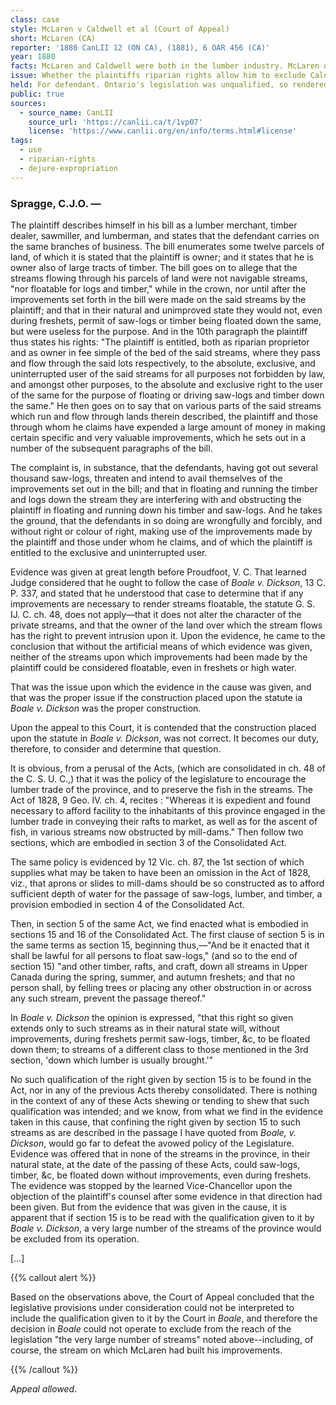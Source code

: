 ```yaml
---
class: case
style: McLaren v Caldwell et al (Court of Appeal)
short: McLaren (CA)
reporter: '1880 CanLII 12 (ON CA), (1881), 6 OAR 456 (CA)'
year: 1880
facts: McLaren and Caldwell were both in the lumber industry. McLaren owned land that included streams which he claimed were not navigable before he improved them. Caldwell attempted to run his lumber down those streams. Ontario had passed legislation to allow logs to pass freely down streams.
issue: Whether the plaintiffs riparian rights allow him to exclude Caldwell's ability to run lumber despite Ontario's legislation.
held: For defendant. Ontario's legislation was unqualified, so rendered all streams public highways.
public: true
sources:
  - source_name: CanLII
    source_url: 'https://canlii.ca/t/1vp07'
    license: 'https://www.canlii.org/en/info/terms.html#license'
tags:
  - use
  - riparian-rights
  - dejure-expropriation
---
```








### Spragge, C.J.O. —

The plaintiff describes himself in his bill as a lumber merchant, timber dealer, sawmiller, and lumberman, and states that the defendant carries on the same branches of business. The bill enumerates some twelve parcels of land, of which it is stated that the plaintiff is owner; and it states that he is owner also of large tracts of timber. The bill goes on to allege that the streams flowing through his parcels of land were not navigable streams, "nor floatable for logs and timber," while in the crown, nor until after the improvements set forth in the bill were made on the said streams by the plaintiff; and that in their natural and unimproved state they would not, even during freshets, permit of saw-logs or timber being floated down the same, but were useless for the purpose. And in the 10th paragraph the plaintiff thus states his rights: "The plaintiff is entitled, both as riparian proprietor and as owner in fee simple of the bed of the said streams, where they pass and flow through the said lots respectively, to the absolute, exclusive, and uninterrupted user of the said streams for all purposes not forbidden by law, and amongst other purposes, to the absolute and exclusive right to the user of the same for the purpose of floating or driving saw-logs and timber down the same." He then goes on to say that on various parts of the said streams which run and flow through lands therein described, the plaintiff and those through whom he claims have expended a large amount of money in making certain specific and very valuable improvements, which he sets out in a number of the subsequent paragraphs of the bill.

The complaint is, in substance, that the defendants, having got out several thousand saw-logs, threaten and intend to avail themselves of the improvements set out in the bill; and that in floating and running the timber and logs down the stream they are interfering with and obstructing the plaintiff in floating and running down his timber and saw-logs. And he takes the ground, that the defendants in so doing are wrongfully and forcibly, and without right or colour of right, making use of the improvements made by the plaintiff and those under whom he claims, and of which the plaintiff is entitled to the exclusive and uninterrupted user.

Evidence was given at great length before Proudfoot, V. C. That learned Judge considered that he ought to follow the case of *Boale v. Dickson*, 13 C. P. 337, and stated that he understood that case to determine that if any improvements are necessary to render streams floatable, the statute G. S. IJ. C. ch. 48, does not apply—that it does not alter the character of the private streams, and that the owner of the land over which the stream flows has the right to prevent intrusion upon it. Upon the evidence, he came to the conclusion that without the artificial means of which evidence was given, neither of the streams upon which improvements had been made by the plaintiff could be considered floatable, even in freshets or high water.

That was the issue upon which the evidence in the cause was given, and that was the proper issue if the construction placed upon the statute ia *Boale v. Dickson* was the proper construction.

Upon the appeal to this Court, it is contended that the construction placed upon the statute in *Boale v. Dickson*, was not correct. It becomes our duty, therefore, to consider and determine that question.

It is obvious, from a perusal of the Acts, (which are consolidated in ch. 48 of the C. S. U. C.,) that it was the policy of the legislature to encourage the lumber trade of the province, and to preserve the fish in the streams. The Act of 1828, 9 Geo. IV. ch. 4, recites : "Whereas it is expedient and found necessary to afford facility to the inhabitants of this province engaged in the lumber trade in conveying their rafts to market, as well as for the ascent of fish, in various streams now obstructed by mill-dams." Then follow two sections, which are embodied in section 3 of the Consolidated Act.

The same policy is evidenced by 12 Vic. ch. 87, the 1st section of which supplies what may be taken to have been an omission in the Act of 1828, viz., that aprons or slides to mill-dams should be so constructed as to afford sufficient depth of water for the passage of saw-logs, lumber, and timber, a provision embodied in section 4 of the Consolidated Act.

Then, in section 5 of the same Act, we find enacted what is embodied in sections 15 and 16 of the Consolidated Act. The first clause of section 5 is in the same terms as section 15, beginning thus,—"And be it enacted that it shall be lawful for all persons to float saw-logs," (and so to the end of section 15) "and other timber, rafts, and craft, down all streams in Upper Canada during the spring, summer, and autumn freshets; and that no person shall, by felling trees or placing any other obstruction in or across any such stream, prevent the passage thereof."

In *Boale v. Dickson* the opinion is expressed, "that this right so given extends only to such streams as in their natural state will, without improvements, during freshets permit saw-logs, timber, &c, to be floated down them; to streams of a different class to those mentioned in the 3rd section, 'down which lumber is usually brought.'"

No such qualification of the right given by section 15 is to be found in the Act, nor in any of the previous Acts thereby consolidated. There is nothing in the context of any of these Acts shewing or tending to shew that such qualification was intended; and we know, from what we find in the evidence taken in this cause, that confining the right given by section 15 to such streams as are described in the passage I have quoted from *Boale, v. Dickson*, would go far to defeat the avowed policy of the Legislature. Evidence was offered that in none of the streams in the province, in their natural state, at the date of the passing of these Acts, could saw-logs, timber, &c, be floated down without improvements, even during freshets. The evidence was stopped by the learned Vice-Chancellor upon the objection of the plaintiff's counsel after some evidence in that direction had been given. But from the evidence that was given in the cause, it is apparent that if section 15 is to be read with the qualification given to it by *Boale v. Dickson*, a very large number of the streams of the province would be excluded from its operation.

[…]

{{% callout alert %}}

Based on the observations above, the Court of Appeal concluded that the legislative provisions under consideration could not be interpreted to include the qualification given to it by the Court in *Boale*, and therefore the decision in *Boale* could not operate to exclude from the reach of the legislation "the very large number of streams" noted above--including, of course, the stream on which McLaren had built his improvements. 

{{% /callout %}}

*Appeal allowed*.
